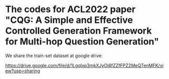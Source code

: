 # The codes for ACL2022 paper "CQG: A Simple and Effective Controlled Generation Framework for Multi-hop Question Generation"

We share the train-set dataset at google drive:

https://drive.google.com/file/d/1Lgqlxp3mkXJyOi6fZZfFPZ2MeQTenMFK/view?usp=sharing

